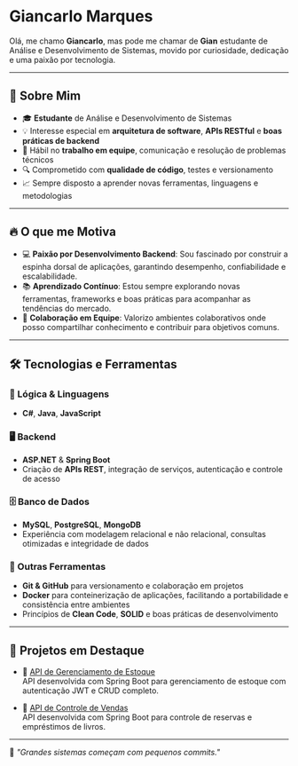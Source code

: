 # Giancarlo Marques

Olá, me chamo **Giancarlo**, mas pode me chamar de **Gian** estudante de Análise e Desenvolvimento de Sistemas, movido por curiosidade, dedicação e uma paixão por tecnologia.

---

## 🚀 Sobre Mim

- 🎓 **Estudante** de Análise e Desenvolvimento de Sistemas  
- 💡 Interesse especial em **arquitetura de software**, **APIs RESTful** e **boas práticas de backend**
- 🤝 Hábil no **trabalho em equipe**, comunicação e resolução de problemas técnicos
- 🔍 Comprometido com **qualidade de código**, testes e versionamento
- 📈 Sempre disposto a aprender novas ferramentas, linguagens e metodologias

---

## 🔥 O que me Motiva

- 💻 **Paixão por Desenvolvimento Backend**: Sou fascinado por construir a espinha dorsal de aplicações, garantindo desempenho, confiabilidade e escalabilidade.  
- 📚 **Aprendizado Contínuo**: Estou sempre explorando novas ferramentas, frameworks e boas práticas para acompanhar as tendências do mercado.  
- 🤝 **Colaboração em Equipe**: Valorizo ambientes colaborativos onde posso compartilhar conhecimento e contribuir para objetivos comuns.
---



## 🛠️ Tecnologias e Ferramentas

### 🧠 Lógica & Linguagens
- **C#**, **Java**, **JavaScript**

### 🖥️ Backend
- **ASP.NET** & **Spring Boot**  
- Criação de **APIs REST**, integração de serviços, autenticação e controle de acesso

### 🗄️ Banco de Dados
- **MySQL**, **PostgreSQL**, **MongoDB**  
- Experiência com modelagem relacional e não relacional, consultas otimizadas e integridade de dados

### 🔧 Outras Ferramentas
- **Git & GitHub** para versionamento e colaboração em projetos  
- **Docker** para conteinerização de aplicações, facilitando a portabilidade e consistência entre ambientes  
- Princípios de **Clean Code**, **SOLID** e boas práticas de desenvolvimento

---

## 🌟 Projetos em Destaque

- 🔧 [API de Gerenciamento de Estoque](https://github.com/gianmarques001/api-controle-estoque)  
  API desenvolvida com Spring Boot para gerenciamento de estoque com autenticação JWT e CRUD completo.

- 🧾 [API de Controle de Vendas](https://github.com/gianmarques001/gestao-biblioteca-api)  
  API desenvolvida com Spring Boot para controle de reservas e empréstimos de livros.

---

📌 *"Grandes sistemas começam com pequenos commits."*
